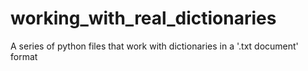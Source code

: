 # working_with_real_dictionaries
A series of python files that work with dictionaries in a '.txt document' format

